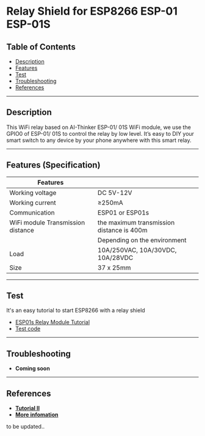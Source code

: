 # Relay Shield for ESP8266 ESP-01 ESP-01S

## Table of Contents

-   [Description](#description)
-   [Features](#features)
-   [Test](#test)
-   [Troubleshooting](#troubleshooting)
-   [References](#references)

---

## Description

This WiFi relay based on AI-Thinker ESP-01/ 01S WiFi module, we use the GPIO0 of ESP-01/ 01S to control the relay by low level. It’s easy to DIY your smart switch to any device by your phone anywhere with this smart relay.

---

## Features (Specification)

| Features                          |                                           |
| --------------------------------- | ----------------------------------------- |
| Working voltage                   | DC 5V-12V                                 |
| Working current                   | ≥250mA                                    |
| Communication                     | ESP01 or ESP01s                           |
| WiFi module Transmission distance | the maximum transmission distance is 400m |
|                                   | Depending on the environment              |
| Load                              | 10A/250VAC, 10A/30VDC, 10A/28VDC          |
| Size                              | 37 x 25mm                                 |

---

## Test

It's an easy tutorial to start ESP8266 with a relay shield

-   [ESP01s Relay Module Tutorial](https://www.instructables.com/ESP0101S-RELAY-MODULE-TUTORIAL)
-   [Test code](test/ESP8266_Control_Relay.ino)

---

## Troubleshooting

-   **Coming soon**

---

## References

-   **[Tutorial II](https://youtu.be/L6HiulJPzgE)**
-   **[More infomation](https://bit.ly/3vBvW1S)**

to be updated..
